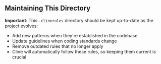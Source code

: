 ## Maintaining This Directory

**Important**: This `.clinerules` directory should be kept up-to-date as the project evolves:
- Add new patterns when they're established in the codebase
- Update guidelines when coding standards change
- Remove outdated rules that no longer apply
- Cline will automatically follow these rules, so keeping them current is crucial